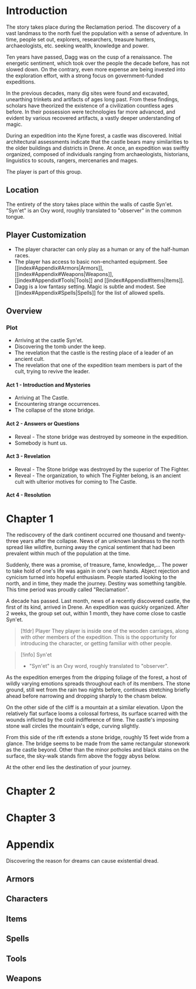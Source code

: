 # Introduction

The story takes place during the Reclamation period. The discovery of a vast landmass to the north fuel the population with a sense of adventure. In time, people set out, explorers, researchers, treasure hunters, archaeologists, etc. seeking wealth, knowledge and power.

Ten years have passed, Dagg was on the cusp of a renaissance. The energetic sentiment, which took over the people the decade before, has not slowed down. On the contrary, even more expense are being invested into the exploration effort, with a strong focus on government-funded expeditions.

In the previous decades, many dig sites were found and excavated, unearthing trinkets and artifacts of ages long past. From these findings, scholars have theorized the existence of a civilization countless ages before. In their possession were technologies far more advanced, and evident by various recovered artifacts, a vastly deeper understanding of magic.

During an expedition into the Kyne forest, a castle was discovered. Initial architectural assessments indicate that the castle bears many similarities to the older buildings and districts in Drene. At once, an expedition was swiftly organized, composed of individuals ranging from archaeologists, historians, linguistics to scouts, rangers, mercenaries and mages.

The player is part of this group.

## Location

The entirety of the story takes place within the walls of castle Syn'et. "Syn'et" is an Oxy word, roughly translated to "observer" in the common tongue.

## Player Customization

- The player character can only play as a human or any of the half-human races.
- The player has access to basic non-enchanted equipment. See [[index#Appendix#Armors|Armors]], [[index#Appendix#Weapons|Weapons]], [[index#Appendix#Tools|Tools]] and [[index#Appendix#Items|Items]].
- Dagg is a low fantasy setting. Magic is subtle and modest. See [[index#Appendix#Spells|Spells]] for the list of allowed spells.

## Overview

### Plot

- Arriving at the castle Syn'et.
- Discovering the tomb under the keep.
- The revelation that the castle is the resting place of a leader of an ancient cult.
- The revelation that one of the expedition team members is part of the cult, trying to revive the leader.

#### Act 1 - Introduction and Mysteries

- Arriving at The Castle.
- Encountering strange occurrences.
- The collapse of the stone bridge.

#### Act 2 - Answers or Questions

- Reveal - The stone bridge was destroyed by someone in the expedition.
- Somebody is hunt us.

#### Act 3 - Revelation

- Reveal - The Stone bridge was destroyed by the superior of The Fighter.
- Reveal - The organization, to which The Fighter belong, is an ancient cult with ulterior motives for coming to The Castle.

#### Act 4 - Resolution

# Chapter 1

The rediscovery of the dark continent occurred one thousand and twenty-three years after the collapse. News of an unknown landmass to the north spread like wildfire, burning away the cynical sentiment that had been prevalent within much of the population at the time.

Suddenly, there was a promise, of treasure, fame, knowledge,... The power to take hold of one's life was again in one's own hands. Abject rejection and cynicism turned into hopeful enthusiasm. People started looking to the north, and in time, they made the journey. Destiny was something tangible. This time period was proudly called "Reclamation".

A decade has passed. Last month, news of a recently discovered castle, the first of its kind, arrived in Drene. An expedition was quickly organized. After 2 weeks, the group set out, within 1 month, they have come close to castle Syn'et.

> [!tldr] Player
> They player is inside one of the wooden carriages, along with other members of the expedition. This is the opportunity for introducing the character, or getting familiar with other people.

> [!info] Syn'et
> - "Syn'et" is an Oxy word, roughly translated to "observer".

As the expedition emerges from the dripping foliage of the forest, a host of wildly varying emotions spreads throughout each of its members. The stone ground, still wet from the rain two nights before, continues stretching briefly ahead before narrowing and dropping sharply to the chasm below.

On the other side of the cliff is a mountain at a similar elevation. Upon the relatively flat surface looms a colossal fortress, its surface scarred with the wounds inflicted by the cold indifference of time. The castle's imposing stone wall circles the mountain's edge, curving slightly.

From this side of the rift extends a stone bridge, roughly 15 feet wide from a glance. The bridge seems to be made from the same rectangular stonework as the castle beyond. Other than the minor potholes and black stains on the surface, the sky-walk stands firm above the foggy abyss below.

At the other end lies the destination of your journey.

# Chapter 2

# Chapter 3

# Appendix

Discovering the reason for dreams can cause existential dread.

## Armors

## Characters

## Items

## Spells

## Tools

## Weapons